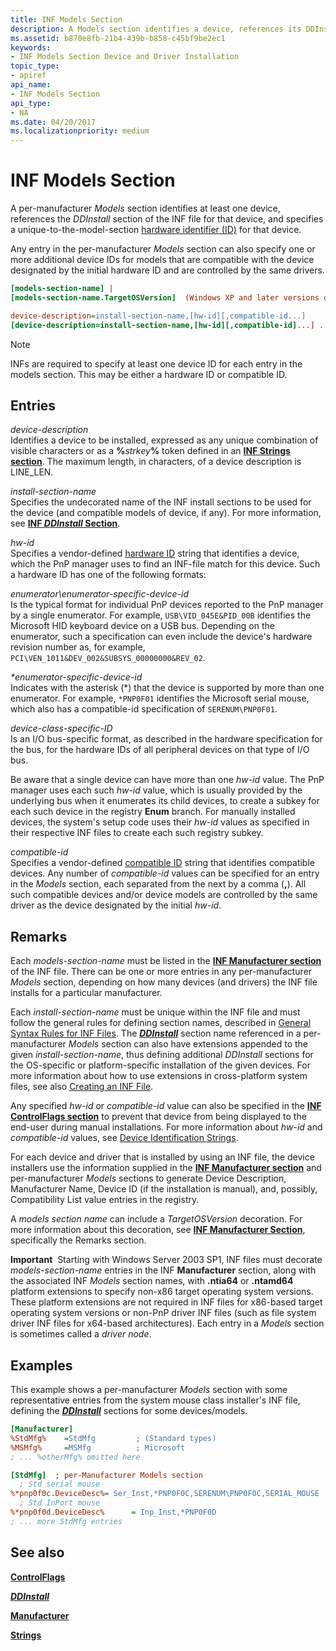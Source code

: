 ```yaml
---
title: INF Models Section
description: A Models section identifies a device, references its DDInstall section, and specifies a hardware identifier for the device.
ms.assetid: b870e8fb-21b4-439b-b858-c45bf9be2ec1
keywords:
- INF Models Section Device and Driver Installation
topic_type:
- apiref
api_name:
- INF Models Section
api_type:
- NA
ms.date: 04/20/2017
ms.localizationpriority: medium
---
```


# INF Models Section


A per-manufacturer *Models* section identifies at least one device, references the *DDInstall* section of the INF file for that device, and specifies a unique-to-the-model-section [hardware identifier (ID)](hardware-ids.md) for that device.

Any entry in the per-manufacturer *Models* section can also specify one or more additional device IDs for models that are compatible with the device designated by the initial hardware ID and are controlled by the same drivers.

```ini
[models-section-name] |
[models-section-name.TargetOSVersion]  (Windows XP and later versions of Windows)

device-description=install-section-name,[hw-id][,compatible-id...]
[device-description=install-section-name,[hw-id][,compatible-id]...] ...
```

> [!NOTE]
> INFs are required to specify at least one device ID for each entry in the models section.  This may be either a hardware ID or compatible ID.

## Entries


<a href="" id="device-description"></a>*device-description*  
Identifies a device to be installed, expressed as any unique combination of visible characters or as a **%**<em>strkey</em>**%** token defined in an [**INF Strings section**](inf-strings-section.md). The maximum length, in characters, of a device description is LINE_LEN.

<a href="" id="install-section-name"></a>*install-section-name*  
Specifies the undecorated name of the INF install sections to be used for the device (and compatible models of device, if any). For more information, see [**INF *DDInstall* Section**](inf-ddinstall-section.md).

<a href="" id="hw-id"></a>*hw-id*  
Specifies a vendor-defined [hardware ID](hardware-ids.md) string that identifies a device, which the PnP manager uses to find an INF-file match for this device. Such a hardware ID has one of the following formats:

<a href="" id="enumerator-enumerator-specific-device-id"></a>*enumerator\\enumerator-specific-device-id*  
Is the typical format for individual PnP devices reported to the PnP manager by a single enumerator. For example, `USB\VID_045E&PID_00B` identifies the Microsoft HID keyboard device on a USB bus. Depending on the enumerator, such a specification can even include the device's hardware revision number as, for example, `PCI\VEN_1011&DEV_002&SUBSYS_00000000&REV_02`.

<a href="" id="-enumerator-specific-device-id"></a>*\*enumerator-specific-device-id*  
Indicates with the asterisk (\*) that the device is supported by more than one enumerator. For example, `*PNP0F01` identifies the Microsoft serial mouse, which also has a compatible-id specification of `SERENUM\PNP0F01`.

<a href="" id="device-class-specific-id"></a>*device-class-specific-ID*  
Is an I/O bus-specific format, as described in the hardware specification for the bus, for the hardware IDs of all peripheral devices on that type of I/O bus.

Be aware that a single device can have more than one *hw-id* value. The PnP manager uses each such *hw-id* value, which is usually provided by the underlying bus when it enumerates its child devices, to create a subkey for each such device in the registry **Enum** branch. For manually installed devices, the system's setup code uses their *hw-id* values as specified in their respective INF files to create each such registry subkey.

<a href="" id="compatible-id"></a>*compatible-id*  
Specifies a vendor-defined [compatible ID](compatible-ids.md) string that identifies compatible devices. Any number of *compatible-id* values can be specified for an entry in the *Models* section, each separated from the next by a comma (**,**). All such compatible devices and/or device models are controlled by the same driver as the device designated by the initial *hw-id*.

Remarks
-------

Each *models-section-name* must be listed in the [**INF Manufacturer section**](inf-manufacturer-section.md) of the INF file. There can be one or more entries in any per-manufacturer *Models* section, depending on how many devices (and drivers) the INF file installs for a particular manufacturer.

Each *install-section-name* must be unique within the INF file and must follow the general rules for defining section names, described in [General Syntax Rules for INF Files](general-syntax-rules-for-inf-files.md). The [***DDInstall***](inf-ddinstall-section.md) section name referenced in a per-manufacturer *Models* section can also have extensions appended to the given *install-section-name*, thus defining additional *DDInstall* sections for the OS-specific or platform-specific installation of the given devices. For more information about how to use extensions in cross-platform system files, see also [Creating an INF File](overview-of-inf-files.md).

Any specified *hw-id* or *compatible-id* value can also be specified in the [**INF ControlFlags section**](inf-controlflags-section.md) to prevent that device from being displayed to the end-user during manual installations. For more information about *hw-id* and *compatible-id* values, see [Device Identification Strings](device-identification-strings.md).

For each device and driver that is installed by using an INF file, the device installers use the information supplied in the [**INF Manufacturer section**](inf-manufacturer-section.md) and per-manufacturer *Models* sections to generate Device Description, Manufacturer Name, Device ID (if the installation is manual), and, possibly, Compatibility List value entries in the registry.

A *models section name* can include a *TargetOSVersion* decoration. For more information about this decoration, see [**INF Manufacturer Section**](inf-manufacturer-section.md), specifically the Remarks section.

**Important**  Starting with Windows Server 2003 SP1, INF files must decorate *models-section-name* entries in the INF **Manufacturer** section, along with the associated INF *Models* section names, with **.ntia64** or **.ntamd64** platform extensions to specify non-x86 target operating system versions. These platform extensions are not required in INF files for x86-based target operating system versions or non-PnP driver INF files (such as file system driver INF files for x64-based architectures). Each entry in a *Models* section is sometimes called a *driver node*.

 

Examples
--------

This example shows a per-manufacturer *Models* section with some representative entries from the system mouse class installer's INF file, defining the [***DDInstall***](inf-ddinstall-section.md) sections for some devices/models.

```ini
[Manufacturer]
%StdMfg%    =StdMfg         ; (Standard types)
%MSMfg%     =MSMfg          ; Microsoft
; ... %otherMfg% omitted here

[StdMfg]  ; per-Manufacturer Models section 
  ; Std serial mouse
%*pnp0f0c.DeviceDesc%= Ser_Inst,*PNP0F0C,SERENUM\PNP0F0C,SERIAL_MOUSE
  ; Std InPort mouse
%*pnp0f0d.DeviceDesc%      = Inp_Inst,*PNP0F0D
; ... more StdMfg entries 
```

## See also


[**ControlFlags**](inf-controlflags-section.md)

[***DDInstall***](inf-ddinstall-section.md)

[**Manufacturer**](inf-manufacturer-section.md)

[**Strings**](inf-strings-section.md)

 

 






